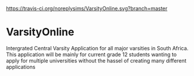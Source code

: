 https://travis-ci.org/noreplysims/VarsityOnline.svg?branch=master
# VarsityOnline
Intergrated Central Varsity Application for all major varsities in South Africa.
This application will be mainly for current grade 12 students wanting to apply for multiple universities without the hassel of creating many different applications
